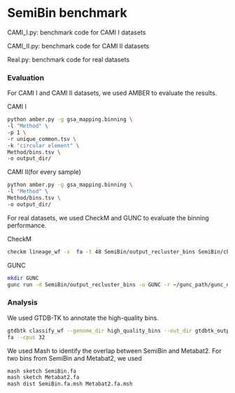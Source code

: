 # SemiBin benchmark

CAMI_I.py: benchmark code for CAMI I datasets

CAMI_II.py: benchmark code for CAMI II datasets

Real.py: benchmark code for real datasets

### Evaluation

For CAMI I and CAMI II datasets, we used AMBER to evaluate the results.

CAMI I

```bash
python amber.py -g gsa_mapping.binning \
-l "Method" \
-p 1 \
-r unique_common.tsv \
-k "circular element" \
Method/bins.tsv \
-o output_dir/
```

CAMI II(for every sample) 

```bash
python amber.py -g gsa_mapping.binning \
-l "Method" \
Method/bins.tsv \
-o output_dir/
```

For real datasets, we used CheckM and GUNC to evaluate the binning performance.

CheckM
```bash
checkm lineage_wf -x  fa -t 48 SemiBin/output_recluster_bins SemiBin/checkm_output > SemiBin/checkm_result.txt
```

GUNC
```bash
mkdir GUNC
gunc run -d SemiBin/output_recluster_bins -o GUNC -r ~/gunc_path/gunc_db_2.0.4.dmnd -t 32
```

### Analysis

We used GTDB-TK to annotate the high-quality bins.

```bash
gtdbtk classify_wf --genome_dir high_quality_bins --out_dir gtdbtk_output -x 
fa --cpus 32
```

We used Mash to identify the overlap between SemiBin and Metabat2.
For two bins from SemiBin and Metabat2, we used
```bash
mash sketch SemiBin.fa
mash sketch Metabat2.fa
mash dist SemiBin.fa.msh Metabat2.fa.msh
```
